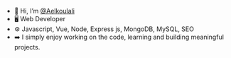 
+ 👋 Hi, I’m <a href="https://github.com/Aelkoulali">@Aelkoulali<text></a>
+ 🖥️ Web Developer
+ ⚙️ Javascript, Vue, Node, Express js, MongoDB, MySQL, SEO
+ ➡️ I simply enjoy working on the code, learning and building meaningful projects.



